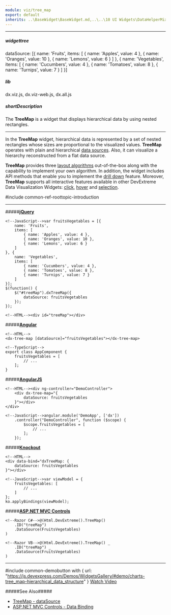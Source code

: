 ```yaml
---
module: viz/tree_map
export: default
inherits: ..\BaseWidget\BaseWidget.md,..\..\10 UI Widgets\DataHelperMixin\DataHelperMixin.md
---
```

---
##### widgettree
dataSource: [{
    name: 'Fruits',
    items: [
        { name: 'Apples', value: 4 },
        { name: 'Oranges', value: 10 },
        { name: 'Lemons', value: 6 }
    ]
}, {
    name: 'Vegetables',
    items: [
        { name: 'Cucumbers', value: 4 },
        { name: 'Tomatoes', value: 8 },
        { name: 'Turnips', value: 7 }
    ]
}]

##### lib
dx.viz.js, dx.viz-web.js, dx.all.js

##### shortDescription
The **TreeMap** is a widget that displays hierarchical data by using nested rectangles.

---
In the **TreeMap** widget, hierarchical data is represented by a set of nested rectangles whose sizes are proportional to the visualized values. **TreeMap** operates with plain and hierarchical [data sources](/api-reference/20%20Data%20Visualization%20Widgets/dxTreeMap/1%20Configuration/dataSource.md '/Documentation/ApiReference/Data_Visualization_Widgets/dxTreeMap/Configuration/#dataSource'). Also, it can visualize a hierarchy reconstructed from a flat data source.

**TreeMap** provides three [layout algorithms](/api-reference/20%20Data%20Visualization%20Widgets/dxTreeMap/1%20Configuration/layoutAlgorithm.md '/Documentation/ApiReference/Data_Visualization_Widgets/dxTreeMap/Configuration/#layoutAlgorithm') out-of-the-box along with the capability to implement your own algorithm. In addition, the widget includes API methods that enable you to implement the [drill down](/api-reference/20%20Data%20Visualization%20Widgets/dxTreeMap/6%20Node/3%20Methods/drillDown().md '/Documentation/ApiReference/Data_Visualization_Widgets/dxTreeMap/Node/Methods/#drillDown') feature. Moreover, **TreeMap** supports all interactive features available in other DevExtreme Data Visualization Widgets: [click](/api-reference/20%20Data%20Visualization%20Widgets/dxTreeMap/4%20Events/click.md '/Documentation/ApiReference/Data_Visualization_Widgets/dxTreeMap/Events/#click'), [hover](/api-reference/20%20Data%20Visualization%20Widgets/dxTreeMap/4%20Events/hoverChanged.md '/Documentation/ApiReference/Data_Visualization_Widgets/dxTreeMap/Events/#hoverChanged') and [selection](/api-reference/20%20Data%20Visualization%20Widgets/dxTreeMap/4%20Events/selectionChanged.md '/Documentation/ApiReference/Data_Visualization_Widgets/dxTreeMap/Events/#selectionChanged').

#include common-ref-roottopic-introduction

---
#####[**jQuery**](/concepts/00%20Getting%20Started/10%20Widget%20Basics%20-%20jQuery/01%20Create%20and%20Configure%20a%20Widget.md '/Documentation/Guide/Getting_Started/Widget_Basics_-_jQuery/Create_and_Configure_a_Widget/')  

    <!--JavaScript-->var fruitsVegetables = [{
        name: 'Fruits',
        items: [
            { name: 'Apples', value: 4 },
            { name: 'Oranges', value: 10 },
            { name: 'Lemons', value: 6 }
        ]
    }, {
        name: 'Vegetables',
        items: [
            { name: 'Cucumbers', value: 4 },
            { name: 'Tomatoes', value: 8 },
            { name: 'Turnips', value: 7 }
        ]
    }];
    $(function() {
        $("#treeMap").dxTreeMap({
            dataSource: fruitsVegetables
        });
    });

    <!--HTML--><div id="treeMap"></div>

#####[**Angular**](/concepts/00%20Getting%20Started/15%20Widget%20Basics%20-%20Angular/01%20Create%20and%20Configure%20a%20Widget.md '/Documentation/Guide/Getting_Started/Widget_Basics_-_Angular/Create_and_Configure_a_Widget/')  

    <!--HTML-->
    <dx-tree-map [dataSource]="fruitsVegetables"></dx-tree-map>

    <!--TypeScript-->
    export class AppComponent {
        fruitsVegetables = [
            // ...   
        ];
    }

#####[**AngularJS**](/concepts/00%20Getting%20Started/20%20Widget%20Basics%20-%20AngularJS/01%20Create%20and%20Configure%20a%20Widget.md '/Documentation/Guide/Getting_Started/Widget_Basics_-_AngularJS/Create_and_Configure_a_Widget/')  

    <!--HTML--><div ng-controller="DemoController">
        <div dx-tree-map="{
            dataSource: fruitsVegetables
        }"></div>
    </div>

    <!--JavaScript-->angular.module('DemoApp', ['dx'])
        .controller("DemoController", function ($scope) {
            $scope.fruitsVegetables = [
                // ...   
            ];
        });

#####[**Knockout**](/concepts/00%20Getting%20Started/25%20Widget%20Basics%20-%20Knockout/01%20Create%20and%20Configure%20a%20Widget.md '/Documentation/Guide/Getting_Started/Widget_Basics_-_Knockout/Create_and_Configure_a_Widget/')  

    <!--HTML-->
    <div data-bind="dxTreeMap: {
        dataSource: fruitsVegetables
    }"></div>

    <!--JavaScript-->var viewModel = {
        fruitsVegetables: [
            // ...
        ]
    };
    ko.applyBindings(viewModel);

#####[**ASP.NET MVC Controls**](/Documentation/Guide/ASP.NET_MVC_Controls/Fundamentals/#Creating_a_Widget)

    <!--Razor C#-->@(Html.DevExtreme().TreeMap()
        .ID("treeMap")
        .DataSource(FruitsVegetables)
    )

    <!--Razor VB-->@(Html.DevExtreme().TreeMap() _
        .ID("treeMap") _
        .DataSource(FruitsVegetables)
    )

---

 

#include common-demobutton with {
    url: "https://js.devexpress.com/Demos/WidgetsGallery/#demo/charts-tree_map-hierarchical_data_structure"
}
<a href="https://www.youtube.com/watch?v=xTyN69v7kWU&index=5&list=PL8h4jt35t1wjGvgflbHEH_e3b23AA30-z" class="button orange small fix-width-155" target="_blank">Watch Video</a>

#####See Also#####
- [TreeMap - dataSource](/api-reference/20%20Data%20Visualization%20Widgets/dxTreeMap/1%20Configuration/dataSource.md '/Documentation/ApiReference/Data_Visualization_Widgets/dxTreeMap/Configuration/#dataSource')
- [ASP.NET MVC Controls - Data Binding](/concepts/35%20ASP.NET%20MVC%20Controls/30%20Data%20Binding '/Documentation/Guide/ASP.NET_MVC_Controls/Data_Binding/')